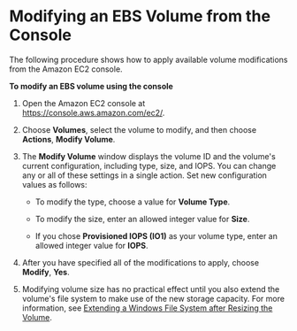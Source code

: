 # Modifying an EBS Volume from the Console<a name="console-modify"></a>

The following procedure shows how to apply available volume modifications from the Amazon EC2 console\.

**To modify an EBS volume using the console**

1. Open the Amazon EC2 console at [https://console\.aws\.amazon\.com/ec2/](https://console.aws.amazon.com/ec2/)\.

1. Choose **Volumes**, select the volume to modify, and then choose **Actions**, **Modify Volume**\.

1. The **Modify Volume** window displays the volume ID and the volume's current configuration, including type, size, and IOPS\. You can change any or all of these settings in a single action\. Set new configuration values as follows:

   + To modify the type, choose a value for **Volume Type**\.

   + To modify the size, enter an allowed integer value for **Size**\.

   + If you chose **Provisioned IOPS \(IO1\)** as your volume type, enter an allowed integer value for **IOPS**\.

1. After you have specified all of the modifications to apply, choose **Modify**, **Yes**\. 

1. Modifying volume size has no practical effect until you also extend the volume's file system to make use of the new storage capacity\. For more information, see [Extending a Windows File System after Resizing the Volume](recognize-expanded-volume-windows.md)\.